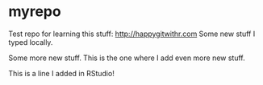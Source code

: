 # myrepo
Test repo for learning this stuff: http://happygitwithr.com
Some new stuff I typed locally.

Some more new stuff.
This is the one where I add even more new stuff.

This is a line I added in RStudio!